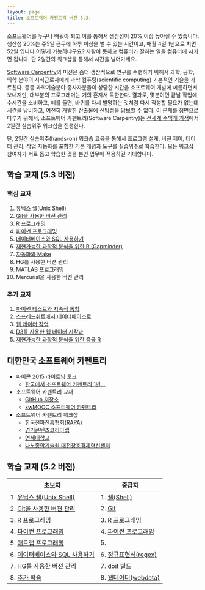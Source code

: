 ```yaml
---
layout: page
title: 소프트웨어 카펜트리 버젼 5.3.
---
```


소프트웨어를 누구나 배워야 되고 이를 통해서 생산성이 20% 이상 높아질 수 있습니다. 생산성 20%는 주5일 근무에 하루 이상을 벌 수 있는 시간이고, 매월 4일 1년으로 치면 52일 입니다.어떻게 가능하냐구요? 사람이 못하고 컴퓨터가 잘하는 일을 컴퓨터에 시키면 됩니다. 단 2일간의 워크샵을 통해서 시간을 벌어가세요.

[Software Carpentry](http://software-carpentry.org/)의 미션은 좀더 생산적으로 연구를 수행하기 위해서 과학, 공학, 의학 분야의 지식근로자에게 과학 컴퓨팅(scientific computing) 기본적인 기술을 가르친다. 종종 과학기술분야 종사자분들이 상당한 시간을 소프트웨어 개발에 씨름하면서 보내지만, 대부분의 프로그래머는 거의 혼자서 독한한다. 결과로, 몇분이면 끝날 작업에 수시간을 소비하고, 예를 들면, 바퀴를 다시 발명하는 것처럼 다시 작성할 필요가 없는데 시간을 낭비하고, 여전히 개발한 산출물에 신빙성을 담보할 수 없다. 이 문제를 정면으로 다루기 위해서, 소프트웨어 카펜트리(Software Carpentry)는 [전세계 수백개 거점](http://software-carpentry.org/workshops/previous.html)에서 2일간 실습위주 워크샵을 진행한다.

단, 2일간 실습위주(hands-on) 워크숍 교육을 통해서 프로그램 설계, 버젼 제어, 데이터 관리, 작업 자동화를 포함한 기본 개념과 도구를 실습위주로 학습한다. 모든 워크샵 참여자가 서로 돕고 학습한 것을 본인 업무에 적용하길 기대합니다.

## 학습 교재 (5.3 버젼)

### 핵심 교재       
1. [유닉스 쉘(Unix Shell)](http://statkclee.github.io/shell-novice/index-kr.html)
1. [Git을 사용한 버젼 관리](http://statkclee.github.io/git-novice/index-kr.html)
1. [R 프로그래밍](http://statkclee.github.io/r-novice-inflammation/index-kr.html)
1. [파이썬 프로그래밍](http://statkclee.github.io/python-novice-inflammation/index-kr.html)
1. [데이터베이스와 SQL 사용하기](http://statkclee.github.io/sql-novice-survey/index-kr.html)
1. [재현가능한 과학적 분석을 위한 R (Gapminder)](https://statkclee.github.io/r-novice-gapminder/index-kr.html)
1. [자동화와 Make](http://statkclee.github.io/make-novice/index-kr.html)
1. HG를 사용한 버젼 관리
1. MATLAB 프로그래밍
1. Mercurial을 사용한 버젼 관리

### 추가 교재
1. [파이썬 테스트와 지속적 통합](http://statkclee.github.io/python-testing/index-kr.html)
1. [스프레드쉬트에서 데이터베이스로](http://statkclee.github.io/capstone-novice-spreadsheet-biblio)
1. [웹 데이터 작업](http://statkclee.github.io/web-data-python/)
1. [D3를 사용한 웹 데이터 시작과](http://statkclee.github.io/D3-visualising-data/index-kr.html)
1. [재현가능한 과학적 분석을 위한 중급 R ](http://statkclee.github.io/r-intermediate-gapminder/index-kr.html)

## 대한민국 소프트웨어 카펜트리 

- [파이콘 2015 라이트닝 토크](http://www.pycon.kr/2015/program/77)
    * [한국에서 소프트웨어 카펜트리 1년...](http://statkclee.github.io/slideshows/korea/index.html)  
- 소프트웨어 카펜트리 교재
    *  [GitHub 저장소](https://github.com/statkclee/swcarpentry-version-5-3-new)
    *  [xwMOOC 소프트웨어 카펜트리](http://swcarpentry.xwmooc.org/)
- 소프트웨어 카펜트리 워크샵
    *  [한국전파진흥협회(RAPA)](http://statkclee.github.io/2015-02-25-seoul/)
    *  [경기콘텐츠코리아랩](http://statkclee.github.io/2015-04-29-pangyo/)
    *  [연세대학교](http://statkclee.github.io/2015-06-29-yonsei/)
    *  [나노종합기술원 대전창조경제혁신센터](http://statkclee.github.io/2015-08-20-daejeon/)

## 학습 교재 (5.2 버젼)

| 초보자             | 중급자|
|------------------|---------------------|
| 1. [유닉스 쉘(Unix Shell)](lessons-5-2/novice/shell/index.html)  |    1. [쉘(Shell)](lessons-5-2/intermediate/shell/index.html) |
| 2. [Git을 사용한 버젼 관리](lessons-5-2/novice/git/index.html)      |    2. [Git](lessons-5-2/intermediate/git/index.html) |
| 3. [R 프로그래밍](lessons-5-2/novice/r/index.html)                    |    3. [R 프로그래밍](lessons-5-2/intermediate/r/index.html)|
| 4. [파이썬 프로그래밍](lessons-5-2/novice/python/index.html)     |    4. [파이썬 프로그래밍](lessons-5-2/intermediate/python/index.html) |
| 5. [매트랩 프로그래밍](lessons-5-2/novice/matlab/index.html)     |    5.  |  [make 빌드](lessons-5-2/intermediate/make/index.html) 
| 6. [데이터베이스와 SQL 사용하기](lessons-5-2/novice/sql/index.html) |  6. [정규표현식(regex)](lessons-5-2/intermediate/regex/index.html) |
| 7. [HG를 사용한 버젼 관리](lessons-5-2/novice/hg/index.html)     |    7. [doit 빌드](lessons-5-2/intermediate/doit/index.html) |
| 8. [추가 학습](lessons-5-2/novice/extras/index.html)                |    8. [웹데이터(webdata)](lessons-5-2/intermediate/webdata/index.html) |
